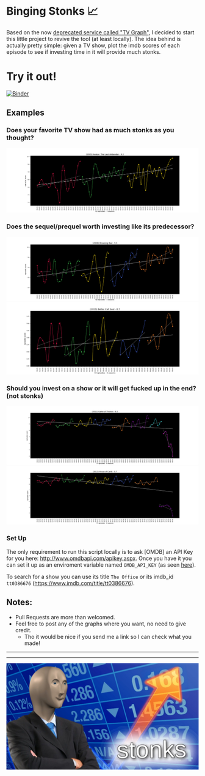 # Binging Stonks 📈️

Based on the now [deprecated service called "TV Graph"](https://web.archive.org/web/20170930164622/http://graphtv.kevinformatics.com/tt0903747), I decided to start this little project to revive the tool (at least locally). The idea behind is actually pretty simple: given a TV show, plot the imdb scores of each episode to see if investing time in it will provide much stonks.


# Try it out!

[![Binder](https://mybinder.org/badge_logo.svg)](https://mybinder.org/v2/gh/fedecalendino/binging-stonks/main?labpath=notebook.ipynb)

## Examples

### Does your favorite TV show had as much stonks as you thought?
![Avatar: The Last Airbender](./img/avatar-the-last-airbender.png)

### Does the sequel/prequel worth investing like its predecessor?
![Breaking Bad](./img/breaking-bad.png)
![Better Call Saul](./img/better-call-saul.png)

### Should you invest on a show or it will get fucked up in the end? (not stonks)
![Game of Thrones](./img/game-of-thrones.png)
![House of Cards](./img/house-of-cards.png)



### Set Up

The only requirement to run this script locally is to ask [OMDB] an API Key for you here: http://www.omdbapi.com/apikey.aspx. Once you have it you can set it up as an enviroment variable named `OMDB_API_KEY` (as seen [here](https://github.com/federicocalendino/binging-stonks/blob/master/src/integrations/omdb.py#L11)).

To search for a show you can use its title `The Office` or its imdb_id `tt0386676` (https://www.imdb.com/title/tt0386676). 


## Notes: 

* Pull Requests are more than welcomed.
* Feel free to post any of the graphs where you want, no need to give credit.
    * Tho it would be nice if you send me a link so I can check what you made!




----

----


![Stonks](./resources/stonks.jpg)
